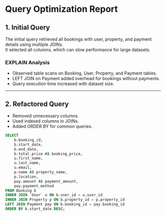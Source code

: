 # Query Optimization Report

## 1. Initial Query
The initial query retrieved all bookings with user, property, and payment details using multiple JOINs.  
It selected all columns, which can slow performance for large datasets.

### EXPLAIN Analysis
- Observed table scans on Booking, User, Property, and Payment tables.  
- LEFT JOIN on Payment added overhead for bookings without payments.  
- Query execution time increased with dataset size.

---

## 2. Refactored Query
- Removed unnecessary columns.  
- Used indexed columns in JOINs.  
- Added ORDER BY for common queries.  

```sql
SELECT 
    b.booking_id,
    b.start_date,
    b.end_date,
    b.total_price AS booking_price,
    u.first_name,
    u.last_name,
    u.email,
    p.name AS property_name,
    p.location,
    pay.amount AS payment_amount,
    pay.payment_method
FROM Booking b
INNER JOIN `User` u ON b.user_id = u.user_id
INNER JOIN Property p ON b.property_id = p.property_id
LEFT JOIN Payment pay ON b.booking_id = pay.booking_id
ORDER BY b.start_date DESC;

